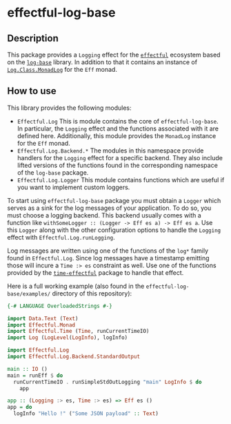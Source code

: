 # effectful-log-base

## Description

This package provides a `Logging` effect for the [`effectful`][effectful]
ecosystem based on the [`log-base`][log-base] library.
In addition to that it contains an instance of
[`Log.Class.MonadLog`](https://hackage.haskell.org/package/log-base-0.10.0.1/docs/Log-Class.html#t:MonadLog)
for the `Eff` monad.

## How to use

This library provides the following modules:

- `Effectful.Log`
  This is module contains the core of `effectful-log-base`. In particular, the
  `Logging` effect and the functions associated with it are defined here.
  Additionally, this module provides the `MonadLog` instance for the `Eff` monad.
- `Effectful.Log.Backend.*`
  The modules in this namespace provide handlers for the `Logging` effect for a
  specific backend. They also include lifted versions of the functions found in
  the corresponding namespace of the `log-base` package.
- `Effectful.Log.Logger`
  This module contains functions which are useful if you want to implement
  custom loggers.

To start using `effectful-log-base` package you must obtain a `Logger` which
serves as a sink for the log messages of your application.
To do so, you must choose a logging backend. This backend usually comes with a
function like `withSomeLogger :: (Logger -> Eff es a) -> Eff es a`.
Use this `Logger` along with the other configuration options to handle the
`Logging` effect with `Effectful.Log.runLogging`.

Log messages are written using one of the functions of the `log*` family found
in `Effectful.Log`. Since log messages have a timestamp emitting those will
incure a `Time :> es` constraint as well. Use one of the functions provided by
the [`time-effectful`][time-effectful] package to handle that effect.

Here is a full working example (also found in the `effectful-log-base/examples/`
directory of this repository):
```haskell
{-# LANGUAGE OverloadedStrings #-}

import Data.Text (Text)
import Effectful.Monad
import Effectful.Time (Time, runCurrentTimeIO)
import Log (LogLevel(LogInfo), logInfo)

import Effectful.Log
import Effectful.Log.Backend.StandardOutput

main :: IO ()
main = runEff $ do
  runCurrentTimeIO . runSimpleStdOutLogging "main" LogInfo $ do
    app

app :: (Logging :> es, Time :> es) => Eff es ()
app = do
  logInfo "Hello !" ("Some JSON payload" :: Text)
```

[effectful]: https://github.com/haskell-effectful/effectful
[time-effectful]: https://github.com/Kleidukos/effectful-contrib/time-effectful
[log-base]: https://hackage.haskell.org/package/log-base
